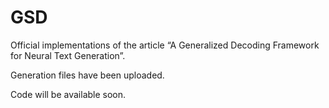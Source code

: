 # GSD

Official implementations of the article “A Generalized Decoding Framework for Neural Text Generation”.

Generation files have been uploaded.

Code will be available soon.
